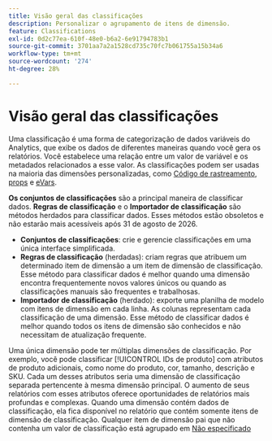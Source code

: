 ```yaml
---
title: Visão geral das classificações
description: Personalizar o agrupamento de itens de dimensão.
feature: Classifications
exl-id: 0d2c77ea-610f-48e0-b6a2-6e91794783b1
source-git-commit: 3701aa7a2a1528cd735c70fc7b061755a15b34a6
workflow-type: tm+mt
source-wordcount: '274'
ht-degree: 28%

---
```


# Visão geral das classificações

Uma classificação é uma forma de categorização de dados variáveis do Analytics, que exibe os dados de diferentes maneiras quando você gera os relatórios. Você estabelece uma relação entre um valor de variável e os metadados relacionados a esse valor. As classificações podem ser usadas na maioria das dimensões personalizadas, como [Código de rastreamento](/help/components/dimensions/tracking-code.md), [props](/help/components/dimensions/prop.md) e [eVars](/help/components/dimensions/evar.md).

**Os conjuntos de classificações** são a principal maneira de classificar dados. **Regras de classificação** e o **Importador de classificação** são métodos herdados para classificar dados. Esses métodos estão obsoletos e não estarão mais acessíveis após 31 de agosto de 2026.

* **Conjuntos de classificações**: crie e gerencie classificações em uma única interface simplificada.
* **Regras de classificação** (herdadas): criam regras que atribuem um determinado item de dimensão a um item de dimensão de classificação. Esse método para classificar dados é melhor quando uma dimensão encontra frequentemente novos valores únicos ou quando as classificações manuais são frequentes e trabalhosas.
* **Importador de classificação** (herdado): exporte uma planilha de modelo com itens de dimensão em cada linha. As colunas representam cada classificação de uma dimensão. Esse método de classificar dados é melhor quando todos os itens de dimensão são conhecidos e não necessitam de atualização frequente.

Uma única dimensão pode ter múltiplas dimensões de classificação. Por exemplo, você pode classificar [!UICONTROL IDs de produto] com atributos de produto adicionais, como nome do produto, cor, tamanho, descrição e SKU. Cada um desses atributos seria uma dimensão de classificação separada pertencente à mesma dimensão principal. O aumento de seus relatórios com esses atributos oferece oportunidades de relatórios mais profundas e complexas. Quando uma dimensão contém dados de classificação, ela fica disponível no relatório que contém somente itens de dimensão de classificação. Qualquer item de dimensão pai que não contenha um valor de classificação está agrupado em [Não especificado](/help/technotes/unspecified.md)
